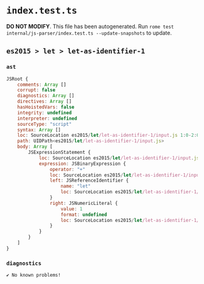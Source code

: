 # `index.test.ts`

**DO NOT MODIFY**. This file has been autogenerated. Run `rome test internal/js-parser/index.test.ts --update-snapshots` to update.

## `es2015 > let > let-as-identifier-1`

### `ast`

```javascript
JSRoot {
	comments: Array []
	corrupt: false
	diagnostics: Array []
	directives: Array []
	hasHoistedVars: false
	integrity: undefined
	interpreter: undefined
	sourceType: "script"
	syntax: Array []
	loc: SourceLocation es2015/let/let-as-identifier-1/input.js 1:0-2:0
	path: UIDPath<es2015/let/let-as-identifier-1/input.js>
	body: Array [
		JSExpressionStatement {
			loc: SourceLocation es2015/let/let-as-identifier-1/input.js 1:0-1:7
			expression: JSBinaryExpression {
				operator: "+"
				loc: SourceLocation es2015/let/let-as-identifier-1/input.js 1:0-1:7
				left: JSReferenceIdentifier {
					name: "let"
					loc: SourceLocation es2015/let/let-as-identifier-1/input.js 1:0-1:3 (let)
				}
				right: JSNumericLiteral {
					value: 1
					format: undefined
					loc: SourceLocation es2015/let/let-as-identifier-1/input.js 1:6-1:7
				}
			}
		}
	]
}
```

### `diagnostics`

```
✔ No known problems!

```
